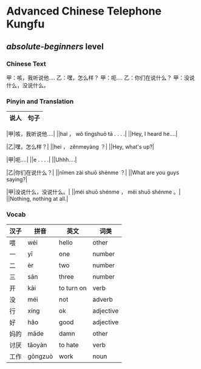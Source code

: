 # Advanced Chinese Telephone Kungfu
## *absolute-beginners* level

### Chinese Text
甲：咳，我听说他....
乙：嘿，怎么样？
甲：呃....
乙：你们在说什么？
甲：没说什么，没说什么。

### Pinyin and Translation
|说人|句子|
|----|----|

|甲|咳，我听说他....|
||hai ， wǒ tīngshuō tā . . . .|
||Hey, I heard he....|

|乙|嘿，怎么样？|
||hei ， zěnmeyàng ？|
||Hey, what's up?|

|甲|呃....|
||e . . . .|
||Uhhh....|

|乙|你们在说什么？|
||nǐmen zài shuō shénme ？|
||What are you guys saying?|

|甲|没说什么，没说什么。|
||méi shuō shénme ， méi shuō shénme 。|
||Nothing, nothing at all.|
### Vocab
|汉子|拼音|英文|词类|
|----|----|----|----|
|喂|wéi|hello|other|
|一|yī|one|number|
|二|èr|two|number|
|三|sān|three|number|
|开|kāi|to turn on|verb|
|没|méi|not|adverb|
|行|xíng|ok|adjective|
|好|hǎo|good|adjective|
|妈的|māde|damn|other|
|讨厌|tǎoyàn|to hate|verb|
|工作|gōngzuò|work|noun|
